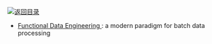 [![返回目录](https://parg.co/UGo)](https://parg.co/b4z) 
* [Functional Data Engineering ](https://parg.co/UtF): a modern paradigm for batch data processing
